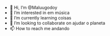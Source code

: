 - 👋 Hi, I’m @Maluugodoy
- 👀 I’m interested in em música
- 🌱 I’m currently learning coisas
- 💞️ I’m looking to collaborate on ajudar o planeta
- 📫 How to reach me andando

<!---
Maluugodoy/Maluugodoy is a ✨ special ✨ repository because its `README.md` (this file) appears on your GitHub profile.
You can click the Preview link to take a look at your changes.
--->
